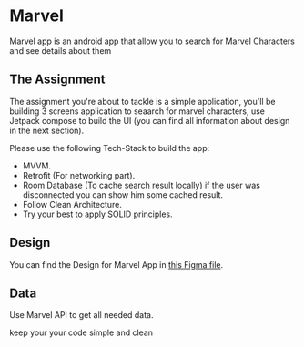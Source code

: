 # Marvel
Marvel app is an android app that allow you to search for Marvel Characters and see details about them

## The Assignment

The assignment you're about to tackle is a simple application, you'll be building 3 screens application to seaarch for marvel characters, use Jetpack compose to build the UI (you can find all information about design in the next section).

Please use the following Tech-Stack to build the app:
- MVVM.
- Retrofit (For networking part).
- Room Database (To cache search result locally) if the user was disconnected you can show him some cached result.
- Follow Clean Architecture.
- Try your best to apply SOLID principles.

## Design
You can find the Design for Marvel App in [this Figma file](https://www.figma.com/file/P5pxqm451RvxaJsLaetWGf/Marvel?node-id=0%3A1&t=3O8mdny96GeUJqxK-1).

## Data
Use Marvel API to get all needed data.

keep your your code simple and clean

